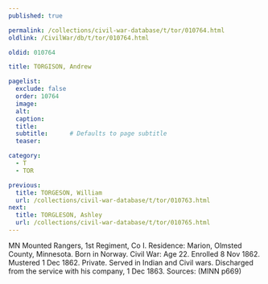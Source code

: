```yaml
---
published: true

permalink: /collections/civil-war-database/t/tor/010764.html
oldlink: /CivilWar/db/t/tor/010764.html

oldid: 010764

title: TORGISON, Andrew

pagelist:
  exclude: false
  order: 10764
  image: 
  alt:
  caption:
  title:
  subtitle:      # Defaults to page subtitle
  teaser:

category: 
  - T 
  - TOR

previous:
  title: TORGESON, William
  url: /collections/civil-war-database/t/tor/010763.html  
next:
  title: TORGLESON, Ashley
  url: /collections/civil-war-database/t/tor/010765.html   
---
```

MN Mounted Rangers, 1st Regiment, Co I. Residence: Marion, Olmsted County, Minnesota. Born in Norway. Civil War: Age 22. Enrolled 8 Nov 1862. Mustered 1 Dec 1862. Private. Served in Indian and Civil wars. Discharged from the service with his company, 1 Dec 1863. Sources: (MINN p669)